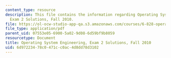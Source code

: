 ```yaml
---
content_type: resource
description: This file contains the information regarding Operating System Engineering,
  Exam 2 Solutions, Fall 2010.
file: https://ol-ocw-studio-app-qa.s3.amazonaws.com/courses/6-828-operating-system-engineering-fall-2012/6d97223478c0471cc0ac4d8dd78d3102_MIT6_828F12_q10_2_sol.pdf
file_type: application/pdf
parent_uid: 07553e05-6900-5a02-9d08-6d59bf9b8059
resourcetype: Document
title: Operating System Engineering, Exam 2 Solutions, Fall 2010
uid: 6d972234-78c0-471c-c0ac-4d8dd78d3102
---
```

